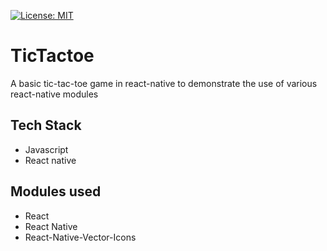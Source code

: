 [![License: MIT](https://img.shields.io/badge/License-MIT-green.svg)](https://opensource.org/licenses/MIT)

# TicTactoe
A basic tic-tac-toe game in react-native to demonstrate the use of various react-native modules

## Tech Stack
- Javascript
- React native

## Modules used

- React
- React Native
- React-Native-Vector-Icons
